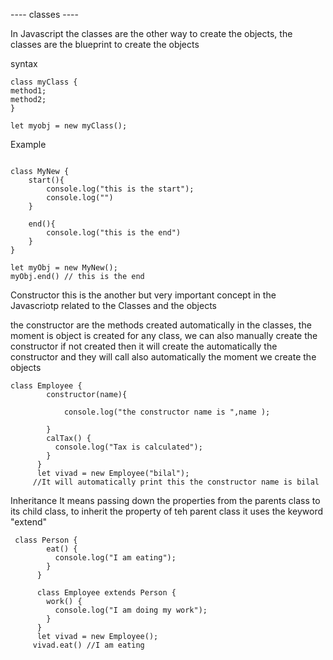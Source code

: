 ---- classes ----

In Javascript the classes are the other way to create the objects, the classes are the blueprint to create the objects

syntax
```
class myClass {
method1;
method2;
}

let myobj = new myClass();

```


Example
```

class MyNew {
    start(){
        console.log("this is the start");
        console.log("")
    }
    
    end(){
        console.log("this is the end")
    }
}

let myObj = new MyNew();
myObj.end() // this is the end

```



Constructor
this is the another but very important concept in the Javascriotp related to the Classes and the objects

the constructor are the methods created automatically in the classes, the moment is object is created for any class, we can also manually create the constructor if not created then it
will create the automatically the constructor and they will call also automatically the moment we create the objects

```
class Employee {
        constructor(name){
            
            console.log("the constructor name is ",name );
            
        }
        calTax() {
          console.log("Tax is calculated");
        }
      }
      let vivad = new Employee("bilal");
     //It will automatically print this the constructor name is bilal
```





Inheritance
It means passing down the properties from the parents class to its child class, to inherit the property of teh parent class it uses the keyword "extend"
```
 class Person {
        eat() {
          console.log("I am eating");
        }
      }

      class Employee extends Person {
        work() {
          console.log("I am doing my work");
        }
      }
      let vivad = new Employee();
     vivad.eat() //I am eating
```


